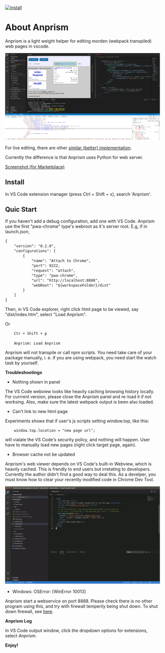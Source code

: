 
 [![install](https://vsmarketplacebadge.apphb.com/version-short/ody-zhou.anprism.svg)](https://marketplace.visualstudio.com/items?itemName=ody-zhou.anprism)



# About Anprism

Anprism is a light weight helper for editing morden (webpack transpiled) web pages in vscode.

![screenshot (for Github)](res/00-anprism-0.2.0.png)

For live editing, there are other [similar (better) implementation](https://marketplace.visualstudio.com/items?itemName=ms-vscode.live-server).

Currently the difference is that Anprism uses Python for web server.

[Screenshot (for Marketplace)](https://github.com/odys-z/Anclient/tree/master/js/anprism)

## Install

In VS Code extension manager (press Ctrl + Shift + x), search 'Anprism'.

## Quic Start

If you haven't add a debug configuration, add one with VS Code. Anprism use the first
"pwa-chrome" type's webroot as it's server root. E.g, if in launch.json,

```
{
    "version": "0.2.0",
    "configurations": [
        {
            "name": "Attach to Chrome",
            "port": 9222,
            "request": "attach",
            "type": "pwa-chrome",
            "url": "http://localhost:8888",
            "webRoot": "${workspaceFolder}/dist"
        }
    ]
}
```

Then, in VS Code explorer, right click html page to be viewed, say "dist/index.htm", select "Load Anprism".

Or

```
    Ctr + Shift + p

    Anprism: Load Anprism
```

Anprism will not transpile or call npm scripts. You need take care of your package manually, i. e. if you are using webpack, you need start the watch task by yourself.

**Troubleshootings**

- Nothing shown in panel

The VS Code webview looks like heavily caching browsing history locally. For currrent version, please close the Anprism panel and re-load it if not worksing. Also, make sure the latest webpack output is been also loaded.

- Can't link to new html page

Experiments shows that if user's js scripts setting window.top, like this:

```
    window.top.location = "new page url";
```

will vialate the VS Code's security policy, and nothing will happen. User have to manually load new pages (right click target page, again).

- Browser cache not be updated

Anprism's web viewer depends on VS Code's built-in Webview, which is heavily cached. This is frendly to end users but irretating to developers. Currently the author didn't find a good way to deal this. As a develper, you must know how to clear your recently modified code in Chrome Dev Tool.

<p><img src='res/01-clear-cache.gif' style='width: 600px'/></p>

- Windows: OSError: [WinError 10013]

Anprism start a webservice on port 8888. Please check there is no other program using this, and try with firewall temperily being shut down. To shut down firewall, see [here](https://stackoverflow.com/a/58249355/7362888).

**Anprism Log**

In VS Code output window, click the dropdown options for extensions, select *Anprism*.

**Enjoy!**

